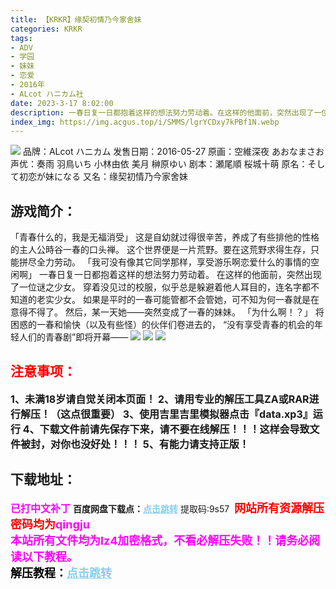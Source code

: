 ```yaml
---
title: 【KRKR】缘契初情乃今家舍妹
categories: KRKR
tags:
- ADV
- 学园
- 妹妹
- 恋爱
- 2016年
- ALcot ハニカム社
date: 2023-3-17 8:02:00
description: 一春日复一日都抱着这样的想法努力劳动着。在这样的他面前，突然出现了一位谜之少女。穿着没见过的校服，似乎总是躲避着他人耳目的，连名字都不知道的老实少女。如果是平时的一春可能管都不会管她，可不知为何一春就是在意得不得了。
index_img: https://img.acgus.top/i/SMMS/lgrYCDxy7kPBf1N.webp
---
```

![](https://img.acgus.top/i/SMMS/lgrYCDxy7kPBf1N.webp)
品牌：ALcot ハニカム
发售日期：2016-05-27
原画：空維深夜 あおなまさお
声优：奏雨 羽鳥いち 小林由依 美月 榊原ゆい
剧本：瀬尾順 桜城十萌
原名：そして初恋が妹になる
又名：缘契初情乃今家舍妹

## 游戏简介：
「青春什么的，我是无福消受」
这是自幼就过得很辛苦，养成了有些排他的性格的主人公時谷一春的口头禅。
这个世界便是一片荒野。要在这荒野求得生存，只能拼尽全力劳动。
「我可没有像其它同学那样，享受游乐啊恋爱什么的事情的空闲啊」
一春日复一日都抱着这样的想法努力劳动着。
在这样的他面前，突然出现了一位谜之少女。
穿着没见过的校服，似乎总是躲避着他人耳目的，连名字都不知道的老实少女。
如果是平时的一春可能管都不会管她，可不知为何一春就是在意得不得了。
然后，某一天她——突然变成了一春的妹妹。
「为什么啊！？」
将困惑的一春和愉快（以及有些怪）的伙伴们卷进去的，
“没有享受青春的机会的年轻人们的青春剧”即将开幕——
![](https://img.acgus.top/i/SMMS/gD17Y9vFc2tJmdU.webp)
![](https://img.acgus.top/i/SMMS/QxiZz1CUwekqOfh.webp)
![](https://img.acgus.top/i/SMMS/H1qk6atmCPQOTp.webp)




## <font color=#FF0000 >注意事项：</font>
<font size=3><b>1、未满18岁请自觉关闭本页面！
2、请用专业的解压工具ZA或RAR进行解压！（这点很重要）
3、使用吉里吉里模拟器点击『data.xp3』运行
4、下载文件前请先保存下来，请不要在线解压！！！这样会导致文件被封，对你也没好处！！！
5、有能力请支持正版！</b></font>

## 下载地址：
<font color=#FF00FF size=3><b>已打中文补丁</b></font>
<b>百度网盘下载点：</b><a href="https://pan.baidu.com/s/1FRno-F7CLprFDTAJ3Ve3Zg?pwd=9s57" style="color: #87CEEB;"><b>点击跳转</b></a> 提取码:9s57
<a style="padding: 0" href="https://post.qingju.org/AD/"><img style="max-width:100%" src="https://img.acgus.top/i/2024/07/478f689b8021d8d499ab43d21acf137a.gif" alt=""></a>
<b><font color=#FF0000 size=4>网站所有资源解压密码均为</b></font><b><font color=#FF00FF size=4>qingju</font><font color=#FF0000 ></font></b><br><b><font color=#FF00FF size=4>本站所有文件均为lz4加密格式，不看必解压失败！！请务必阅读以下教程。</b></font><br><b><font color=#000 size=4>解压教程：</b><a href="https://post.qingju.org/tutorial/000/" style="color: #87CEEB;"><b>点击跳转</b></a>